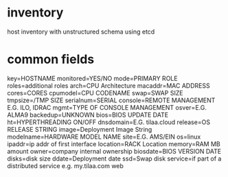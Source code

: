 # inventory
host inventory with unstructured schema using etcd

# common fields

key=HOSTNAME
monitored=YES/NO
mode=PRIMARY ROLE
roles=additional roles
arch=CPU Architecture
macaddr=MAC ADDRESS
cores=CORES
cpumodel=CPU CODENAME
swap=SWAP SIZE
tmpsize=/TMP SIZE
serialnum=SERIAL
console=REMOTE MANAGEMENT E.G. ILO, IDRAC
mgmt=TYPE OF CONSOLE MANAGEMENT
osver=E.G. ALMA9
backedup=UNKNOWN
bios=BIOS UPDATE DATE
ht=HYPERTHREADING ON/OFF
dnsdomain=E.G. tilaa.cloud
release=OS RELEASE STRING
image=Deployment Image String
modelname=HARDWARE MODEL NAME
site=E.G. AMS/EIN
os=linux
ipaddr=ip addr of first interface
location=RACK Location
memory=RAM MB amount
owner=company internal ownership
biosdate=BIOS VERSION DATE
disks=disk size
ddate=Deployment date
ssd=Swap disk
service=if part of a distributed service e.g. my.tilaa.com web
